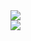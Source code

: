  <a href="https://github.com/jsericksk">
  <img src="https://github-readme-stats.vercel.app/api?username=jsericksk&custom_title=My Github Statics&show_icons=true&theme=radical&include_all_commits=true&count_private=true" />
  <br/>
    <img
      src="https://github-readme-stats.vercel.app/api/top-langs/?username=jsericksk&layout=compact&langs_count=99&theme=radical" />
    </br>
  </a>
